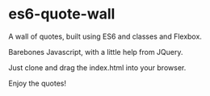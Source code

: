 # es6-quote-wall
A wall of quotes, built using ES6 and classes and Flexbox.

Barebones Javascript, with a little help from JQuery.

Just clone and drag the index.html into your browser.

Enjoy the quotes!

